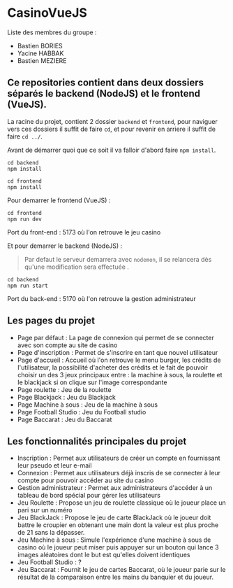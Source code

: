 # CasinoVueJS

Liste des membres du groupe :
- Bastien BORIES
- Yacine HABBAK
- Bastien MEZIERE

## Ce repositories contient dans deux dossiers séparés le backend (NodeJS) et le frontend (VueJS).

La racine du projet, contient 2 dossier `backend` et `frontend`, pour naviguer vers ces dossiers il suffit de faire `cd`, et pour revenir en arriere il suffit de faire `cd ../`.

Avant de démarrer quoi que ce soit il va falloir d'abord faire `npm install`.
```
cd backend
npm install

cd frontend
npm install
```

Pour demarrer le frontend (VueJS) :

```
cd frontend
npm run dev
```
Port du front-end : 5173 où l'on retrouve le jeu casino

Et pour demarrer le backend (NodeJS) :
> Par defaut le serveur demarrera avec `nodemon`, il se relancera dès qu'une modification sera effectuée .

```
cd backend
npm run start
```
Port du back-end : 5170 où l'on retrouve la gestion administrateur

## Les pages du projet
- Page par défaut : La page de connexion qui permet de se connecter avec son compte au site de casino
- Page d'inscription : Permet de s'inscrire en tant que nouvel utilisateur
- Page d'accueil : Accueil où l'on retrouve le menu burger, les crédits de l'utilisateur, la possibilité d'acheter des crédits et le fait de pouvoir choisir un des 3 jeux principaux entre : la machine à sous, la roulette et le blackjack si on clique sur l'image correspondante
- Page roulette : Jeu de la roulette
- Page Blackjack : Jeu du Blackjack
- Page Machine à sous : Jeu de la machine à sous
- Page Football Studio : Jeu du Football studio
- Page Baccarat : Jeu du Baccarat

## Les fonctionnalités principales du projet

- Inscription : Permet aux utilisateurs de créer un compte en fournissant leur pseudo et leur e-mail
- Connexion : Permet aux utilisateurs déjà inscris de se connecter à leur compte pour pouvoir accéder au site du casino
- Gestion administrateur : Permet aux administrateurs d'accéder à un tableau de bord spécial pour gérer les utilisateurs
- Jeu Roulette : Propose un jeu de roulette classique où le joueur place un pari sur un numéro
- Jeu BlackJack : Propose le jeu de carte BlackJack où le joueur doit battre le croupier en obtenant une main dont la valeur est plus proche de 21 sans la dépasser.
- Jeu Machine à sous : Simule l'expérience d'une machine à sous de casino où le joueur peut miser puis appuyer sur un bouton qui lance 3 images aléatoires dont le but est qu'elles doivent identiques
- Jeu Football Studio : ?
- Jeu Baccarat : Fournit le jeu de cartes Baccarat, où le joueur parie sur le résultat de la comparaison entre les mains du banquier et du joueur.

